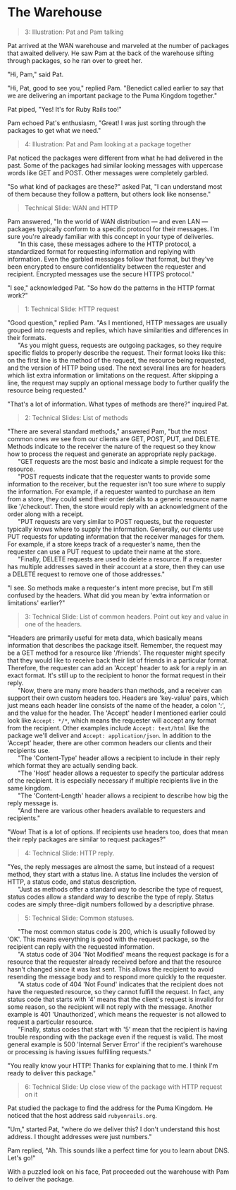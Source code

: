 # The Warehouse

> 3: Illustration: Pat and Pam talking

Pat arrived at the WAN warehouse and marveled at the number of packages that
awaited delivery. He saw Pam at the back of the warehouse sifting through
packages, so he ran over to greet her.

"Hi, Pam," said Pat.

"Hi, Pat, good to see you," replied Pam. "Benedict called earlier to say that
we are delivering an important package to the Puma Kingdom together."

Pat piped, "Yes! It's for Ruby Rails too!"

Pam echoed Pat's enthusiasm, "Great! I was just sorting through the packages
to get what we need."

> 4: Illustration: Pat and Pam looking at a package together

Pat noticed the packages were different from what he had delivered in the past.
Some of the packages had similar looking messages with uppercase words like GET
and POST. Other messages were completely garbled.

"So what kind of packages are these?" asked Pat, "I can understand most of
them because they follow a pattern, but others look like nonsense."

> Technical Slide: WAN and HTTP

Pam answered, "In the world of WAN distribution — and even LAN — packages
typically conform to a specific protocol for their messages. I'm sure you're
already familiar with this concept in your type of deliveries.
<br>&nbsp;&nbsp;&nbsp;&nbsp;&nbsp;
"In this case, these messages adhere to the HTTP protocol, a standardized format
for requesting information and replying with information. Even the garbled
messages follow that format, but they've been encrypted to ensure
confidentiality between the requester and recipient. Encrypted messages use the
secure HTTPS protocol."

"I see," acknowledged Pat. "So how do the patterns in the HTTP format work?"

> 1: Technical Slide: HTTP request

"Good question," replied Pam. "As I mentioned, HTTP messages are usually
grouped into requests and replies, which have similarities and differences in
their formats.
<br>&nbsp;&nbsp;&nbsp;&nbsp;&nbsp;
"As you might guess, requests are outgoing packages, so they require specific
fields to properly describe the request. Their format looks like this: on the
first line is the method of the request, the resource being requested, and the
version of HTTP being used. The next several lines are for headers which list
extra information or limitations on the request. After skipping a line, the
request may supply an optional message body to further qualify the resource
being requested."

"That's a lot of information. What types of methods are there?" inquired Pat.

> 2: Technical Slides: List of methods

"There are several standard methods," answered Pam, "but the most common ones
we see from our clients are GET, POST, PUT, and DELETE. Methods indicate to
the receiver the nature of the request so they know how to process the
request and generate an appropriate reply package.
<br>&nbsp;&nbsp;&nbsp;&nbsp;&nbsp;
"GET requests are the most basic and indicate a simple request for the resource.
<br>&nbsp;&nbsp;&nbsp;&nbsp;&nbsp;
"POST requests indicate that the requester wants to provide some information to
the receiver, but the requester isn't too sure _where_ to supply the
information. For example, if a requester wanted to purchase an item from a
store, they could send their order details to a generic resource name like
'/checkout'. Then, the store would reply with an acknowledgment of the order
along with a receipt.
<br>&nbsp;&nbsp;&nbsp;&nbsp;&nbsp;
"PUT requests are very similar to POST requests, but the requester typically
knows where to supply the information. Generally, our clients use PUT requests
for updating information that the receiver manages for them. For example, if a
store keeps track of a requester's name, then the requester can use a PUT
request to update their name at the store.
<br>&nbsp;&nbsp;&nbsp;&nbsp;&nbsp;
"Finally, DELETE requests are used to delete a resource. If a requester has
multiple addresses saved in their account at a store, then they can use a DELETE
request to remove one of those addresses."

"I see. So methods make a requester's intent more precise, but I'm still
confused by the headers. What did you mean by 'extra information or limitations'
earlier?"

> 3: Technical Slide: List of common headers. Point out key and value in one of
>    the headers.

"Headers are primarily useful for meta data, which basically means information
that describes the package itself. Remember, the request may be a GET method for
a resource like '/friends'. The requester might specify that they would like to
receive back their list of friends in a particular format. Therefore, the
requester can add an 'Accept' header to ask for a reply in an exact format. It's
still up to the recipient to honor the format request in their reply.
<br>&nbsp;&nbsp;&nbsp;&nbsp;&nbsp;
"Now, there are many more headers than methods, and a receiver can support their
own custom headers too. Headers are 'key-value' pairs, which just means each
header line consists of the name of the header, a colon ':', and the value for
the header. The 'Accept' header I mentioned earlier could look like `Accept:
*/*`, which means the requester will accept any format from the recipient. Other
examples include `Accept: text/html` like the package we'll deliver and `Accept:
application/json`.
In addition to the 'Accept' header, there are other common headers our clients
and their recipients use.
<br>&nbsp;&nbsp;&nbsp;&nbsp;&nbsp;
"The 'Content-Type' header allows a recipient to include in their reply which
format they are actually sending back.
<br>&nbsp;&nbsp;&nbsp;&nbsp;&nbsp;
"The 'Host' header allows a requester to specify the particular address of the
recipient. It is especially necessary if multiple recipients live in the same
kingdom.
<br>&nbsp;&nbsp;&nbsp;&nbsp;&nbsp;
"The 'Content-Length' header allows a recipient to describe how big the reply
message is.
<br>&nbsp;&nbsp;&nbsp;&nbsp;&nbsp;
"And there are various other headers available to requesters and recipients."

"Wow! That is a lot of options. If recipients use headers too, does that mean
their reply packages are similar to request packages?"

> 4: Technical Slide: HTTP reply.

"Yes, the reply messages are almost the same, but instead of a request method,
they start with a status line. A status line includes the version of HTTP, a
status code, and status description.
<br>&nbsp;&nbsp;&nbsp;&nbsp;&nbsp;
"Just as methods offer a standard way to describe the type of request, status
codes allow a standard way to describe the type of reply. Status codes are
simply three-digit numbers followed by a descriptive phrase.

> 5: Technical Slide: Common statuses.

&nbsp;&nbsp;&nbsp;&nbsp;&nbsp;
"The most common status code is 200, which is usually followed by 'OK'. This
means everything is good with the request package, so the recipient can reply
with the requested information.
<br>&nbsp;&nbsp;&nbsp;&nbsp;&nbsp;
"A status code of 304 'Not Modified' means the request package is for a resource
that the requester already received before and that the resource hasn't changed
since it was last sent. This allows the recipient to avoid resending the
message body and to respond more quickly to the requester.
<br>&nbsp;&nbsp;&nbsp;&nbsp;&nbsp;
"A status code of 404 'Not Found' indicates that the recipient does not have the
requested resource, so they cannot fulfill the request. In fact, any status code
that starts with '4' means that the client's request is invalid for some reason,
so the recipient will not reply with the message. Another example is 401
'Unauthorized', which means the requester is not allowed to request a particular
resource.
<br>&nbsp;&nbsp;&nbsp;&nbsp;&nbsp;
"Finally, status codes that start with '5' mean that the recipient is having
trouble responding with the package even if the request is valid. The most
general example is 500 'Internal Server Error' if the recipient's warehouse or
processing is having issues fulfilling requests."

"You really know your HTTP! Thanks for explaining that to me. I think I'm ready
to deliver this package."

> 6: Technical Slide: Up close view of the package with HTTP request on it

Pat studied the package to find the address for the Puma Kingdom. He noticed
that the host address said `rubyonrails.org`.

"Um," started Pat, "where do we deliver this? I don't understand this host
address. I thought addresses were just numbers."

Pam replied, "Ah. This sounds like a perfect time for you to learn about DNS.
Let's go!"

With a puzzled look on his face, Pat proceeded out the warehouse with Pam to
deliver the package.
